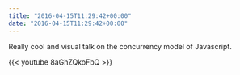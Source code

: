 ```yaml
---
title: "2016-04-15T11:29:42+00:00"
date: "2016-04-15T11:29:42+00:00"
---
```


Really cool and visual talk on the concurrency model of Javascript.

{{< youtube 8aGhZQkoFbQ >}}
